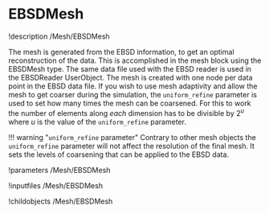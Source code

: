 # EBSDMesh
!description /Mesh/EBSDMesh

The mesh is generated from the EBSD information, to get an optimal reconstruction
of the data. This is accomplished in the mesh block using the EBSDMesh type. The
same data file used with the EBSD reader is used in the EBSDReader UserObject.
The mesh is created with one node per data point in the EBSD data file. If you
wish to use mesh adaptivity and allow the mesh to get coarser during the simulation,
the ```uniform_refine``` parameter is used to set how many times the mesh can be
coarsened. For this to work the number of elements along _each_ dimension has to
be divisible by $2^u$ where $u$ is the value of the ```uniform_refine``` parameter.

!!! warning "```uniform_refine``` parameter"
    Contrary to other mesh objects the ```uniform_refine``` parameter will not
    affect the resolution of the final mesh. It sets the levels of coarsening
    that can be applied to the EBSD data.

!parameters /Mesh/EBSDMesh

!inputfiles /Mesh/EBSDMesh

!childobjects /Mesh/EBSDMesh
